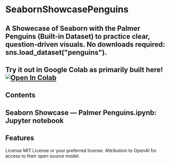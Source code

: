 # SeabornShowcasePenguins
A Showecase of Seaborn with the Palmer Penguins (Built-in Dataset) to practice clear, question‑driven visuals. No downloads required: sns.load_dataset("penguins").
----------
Try it out in Google Colab as primarily built here!
[![Open In Colab](https://colab.research.google.com/assets/colab-badge.svg)](https://colab.research.google.com/github/RGithub23/https://colab.research.google.com/github/RGithub23/SeabornShowcasePenguins/blob/main/seaborn_showcase_penguins.ipynb/blob/main/seaborn_showcase_penguins.ipynb)
----------
Contents
----------
Seaborn Showcase — Palmer Penguins.ipynb: Jupyter notebook
----------
Features
----------
License
MIT License or your preferred license. Attribution to OpenAI for access to their open source model.
